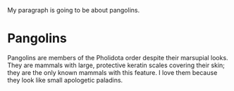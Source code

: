 My paragraph is going to be about pangolins.
# Pangolins   
   Pangolins are members of the Pholidota order despite their marsupial looks.
   They are mammals with large, protective keratin scales covering their skin; they are the only known mammals with this feature. I love them because they look like small apologetic paladins.
